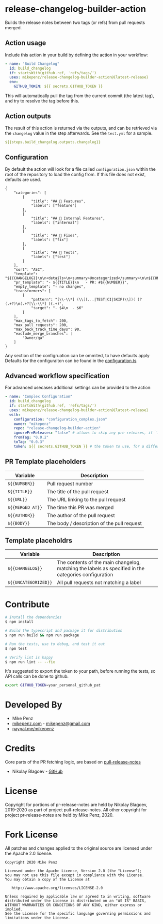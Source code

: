 
# release-changelog-builder-action

Builds the release notes between two tags (or refs) from pull requests merged.

## Action usage

Include this action in your build by defining the action in your workflow:

```yml
- name: "Build Changelog"
  id: build_changelog
  if: startsWith(github.ref, 'refs/tags/')
  uses: mikepenz/release-changelog-builder-action@{latest-release}
  env:
    GITHUB_TOKEN: ${{ secrets.GITHUB_TOKEN }}
```

This will automatically pull the tag from the current commit (the latest tag), and try to resolve the tag before this.

## Action outputs

The result of this action is returned via the outputs, and can be retrieved via the `changelog` value in the step afterwards. See the `test.yml` for a sample.

```yml
${{steps.build_changelog.outputs.changelog}}
```

## Configuration

By default the action will look for a file called `configuration.json` within the root of the repository to load the config from. If this file does not exist, defaults are used.

```
{
    "categories": [
        {
            "title": "## 🚀 Features",
            "labels": ["feature"]
        },
        {
            "title": "## 🦄 Internal Features",
            "labels": ["internal"]
        },
        {
            "title": "## 🐛 Fixes",
            "labels": ["fix"]
        },
        {
            "title": "## 🧪 Tests",
            "labels": ["test"]
        }
    ],
    "sort": "ASC",
    "template": "${{CHANGELOG}}\n\n<details>\n<summary>Uncategorized</summary>\n\n${{UNCATEGORIZED}}\n</details>",
    "pr_template": "- ${{TITLE}}\n   - PR: #${{NUMBER}}",
    "empty_template": "- no changes",
    "transformers": [
        {
            "pattern": "[\\-\\*] (\\[(...|TEST|CI|SKIP)\\])( )?(.+?)\n(.+?[\\-\\*] )(.+)",
            "target": "- $4\n  - $6"
        }
    ],
    "max_tags_to_fetch": 200,
    "max_pull_requests": 200,
    "max_back_track_time_days": 90,
    "exclude_merge_branches": [
        "Owner/qa"
    ]
}
```

Any section of the configruation can be ommited, to have defaults apply
Defaults for the configuraiton can be found in the [configuration.ts](https://github.com/mikepenz/release-changelog-builder-action/blob/develop/src/configuration.ts)


## Advanced workflow specification

For advanced usecases additional settings can be provided to the action

```yml
- name: "Complex Configuration"
  id: build_changelog
  if: startsWith(github.ref, 'refs/tags/')
  uses: mikepenz/release-changelog-builder-action@{latest-release}
  with:
    configuration: "configuration_complex.json"
    owner: "mikepenz"
    repo: "release-changelog-builder-action"
    ignorePreReleases: "false" # allows to skip any pre releases, if `fromTag` needs to be automatically resolved (ignores 0.0.2-rc02 for example) - only relevant if `fromTag` is not provided
    fromTag: "0.0.2"
    toTag: "0.0.3"
    token: ${{ secrets.GITHUB_TOKEN }} # the token to use, for a different repository a PAT is required (Personal access token)
```

## PR Template placeholders

| Variable  | Description      |
| --------- | -------------------------- |
| `${{NUMBER}}` | Pull request number  |
| `${{TITLE}}`  | The title of the pull request |
| `${{URL}}` | The URL linking to the pull request   |
| `${{MERGED_AT}}`   | The time this PR was merged   |
| `${{AUTHOR}}`    | The author of the pull request |
| `${{BODY}}`    | The body / description of the pull request |

## Template placeholdrs

| Variable  | Description      |
| --------- | -------------------------- |
| `${{CHANGELOG}}` | The contents of the main changelog, matching the labels as specified in the categories configuration  |
| `${{UNCATEGORIZED}}`  | All pull requests not matching a label |


# Contribute

```bash
# Install the dependencies  
$ npm install

# Build the typescript and package it for distribution
$ npm run build && npm run package

# Run the tests, use to debug, and test it out
$ npm test

# Verify lint is happy
$ npm run lint -- --fix
```

It's suggested to export the token to your path, before running the tests, so API calls can be done to github.

```bash
export GITHUB_TOKEN=your_personal_github_pat
```


# Developed By

* Mike Penz
 * [mikepenz.com](http://mikepenz.com) - <mikepenz@gmail.com>
 * [paypal.me/mikepenz](http://paypal.me/mikepenz)

# Credits

Core parts of the PR fetching logic, are based on [pull-release-notes](https://github.com/nblagoev/pull-release-notes)
- Nikolay Blagoev - [GitHub](https://github.com/nblagoev/)

# License

   Copyright for portions of pr-release-notes are held by Nikolay Blagoev, 2019-2020 as part of project pull-release-notes. All other copyright for project pr-release-notes are held by Mike Penz, 2020.

# Fork License

All patches and changes applied to the original source are licensed under the Apache 2.0 license.

    Copyright 2020 Mike Penz

    Licensed under the Apache License, Version 2.0 (the "License");
    you may not use this file except in compliance with the License.
    You may obtain a copy of the License at

       http://www.apache.org/licenses/LICENSE-2.0

    Unless required by applicable law or agreed to in writing, software
    distributed under the License is distributed on an "AS IS" BASIS,
    WITHOUT WARRANTIES OR CONDITIONS OF ANY KIND, either express or implied.
    See the License for the specific language governing permissions and
    limitations under the License.
